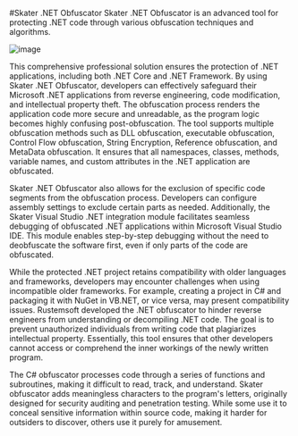 #Skater .NET Obfuscator
Skater .NET Obfuscator is an advanced tool for protecting .NET code through various obfuscation techniques and algorithms.

![image](https://github.com/user-attachments/assets/f3ee205b-30c1-41f6-8647-0d40ff4fb525)

This comprehensive professional solution ensures the protection of .NET applications, including both .NET Core and .NET Framework. By using Skater .NET Obfuscator, developers can effectively safeguard their Microsoft .NET applications from reverse engineering, code modification, and intellectual property theft. The obfuscation process renders the application code more secure and unreadable, as the program logic becomes highly confusing post-obfuscation. The tool supports multiple obfuscation methods such as DLL obfuscation, executable obfuscation, Control Flow obfuscation, String Encryption, Reference obfuscation, and MetaData obfuscation. It ensures that all namespaces, classes, methods, variable names, and custom attributes in the .NET application are obfuscated. 

Skater .NET Obfuscator also allows for the exclusion of specific code segments from the obfuscation process. Developers can configure assembly settings to exclude certain parts as needed. Additionally, the Skater Visual Studio .NET integration module facilitates seamless debugging of obfuscated .NET applications within Microsoft Visual Studio IDE. This module enables step-by-step debugging without the need to deobfuscate the software first, even if only parts of the code are obfuscated.

While the protected .NET project retains compatibility with older languages and frameworks, developers may encounter challenges when using incompatible older frameworks. For example, creating a project in C# and packaging it with NuGet in VB.NET, or vice versa, may present compatibility issues. Rustemsoft developed the .NET obfuscator to hinder reverse engineers from understanding or decompiling .NET code. The goal is to prevent unauthorized individuals from writing code that plagiarizes intellectual property. Essentially, this tool ensures that other developers cannot access or comprehend the inner workings of the newly written program.

The C# obfuscator processes code through a series of functions and subroutines, making it difficult to read, track, and understand. Skater obfuscator adds meaningless characters to the program's letters, originally designed for security auditing and penetration testing. While some use it to conceal sensitive information within source code, making it harder for outsiders to discover, others use it purely for amusement.
